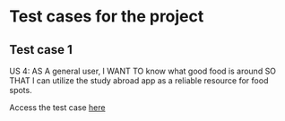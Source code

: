 # Test cases for the project

## Test case 1
US 4: AS A general user, I WANT TO know what good food is around SO THAT I can utilize the study abroad app as a reliable resource for food spots.

Access the test case [here](https://docs.google.com/presentation/d/1czAeUoornodZsdCIfSIprAJgL3LYvfsEuWclnLOLNSY/edit#slide=id.p)